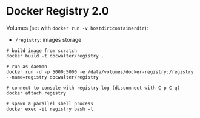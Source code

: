 Docker Registry 2.0
===================

Volumes (set with `docker run -v hostdir:containerdir`):
 - `/registry`: images storage

```shell
# build image from scratch
docker build -t docwalter/registry .

# run as daemon
docker run -d -p 5000:5000 -e /data/volumes/docker-registry:/registry --name=registry docwalter/registry

# connect to console with registry log (disconnect with C-p C-q)
docker attach registry

# spawn a parallel shell process
docker exec -it registry bash -l
```
